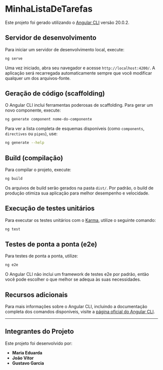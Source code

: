 # MinhaListaDeTarefas

Este projeto foi gerado utilizando o [Angular CLI](https://github.com/angular/angular-cli) versão 20.0.2.

## Servidor de desenvolvimento

Para iniciar um servidor de desenvolvimento local, execute:

```bash
ng serve
```

Uma vez iniciado, abra seu navegador e acesse `http://localhost:4200/`. A aplicação será recarregada automaticamente sempre que você modificar qualquer um dos arquivos-fonte.

## Geração de código (scaffolding)

O Angular CLI inclui ferramentas poderosas de scaffolding. Para gerar um novo componente, execute:

```bash
ng generate component nome-do-componente
```

Para ver a lista completa de esquemas disponíveis (como `components`, `directives` ou `pipes`), use:

```bash
ng generate --help
```

## Build (compilação)

Para compilar o projeto, execute:

```bash
ng build
```

Os arquivos de build serão gerados na pasta `dist/`. Por padrão, o build de produção otimiza sua aplicação para melhor desempenho e velocidade.

## Execução de testes unitários

Para executar os testes unitários com o [Karma](https://karma-runner.github.io), utilize o seguinte comando:

```bash
ng test
```

## Testes de ponta a ponta (e2e)

Para testes de ponta a ponta, utilize:

```bash
ng e2e
```

O Angular CLI não inclui um framework de testes e2e por padrão, então você pode escolher o que melhor se adequa às suas necessidades.

## Recursos adicionais

Para mais informações sobre o Angular CLI, incluindo a documentação completa dos comandos disponíveis, visite a [página oficial do Angular CLI](https://angular.dev/tools/cli).

---

## Integrantes do Projeto

Este projeto foi desenvolvido por:

- **Maria Eduarda**
- **João Vitor**
- **Gustavo Garcia**

